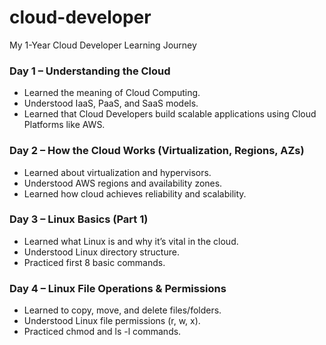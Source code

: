 # cloud-developer
My 1-Year Cloud Developer Learning Journey
### Day 1 – Understanding the Cloud
- Learned the meaning of Cloud Computing.
- Understood IaaS, PaaS, and SaaS models.
- Learned that Cloud Developers build scalable applications using Cloud Platforms like AWS.

### Day 2 – How the Cloud Works (Virtualization, Regions, AZs)
- Learned about virtualization and hypervisors.
- Understood AWS regions and availability zones.
- Learned how cloud achieves reliability and scalability.

### Day 3 – Linux Basics (Part 1)
- Learned what Linux is and why it’s vital in the cloud.
- Understood Linux directory structure.
- Practiced first 8 basic commands.

### Day 4 – Linux File Operations & Permissions
- Learned to copy, move, and delete files/folders.
- Understood Linux file permissions (r, w, x).
- Practiced chmod and ls -l commands.
 
